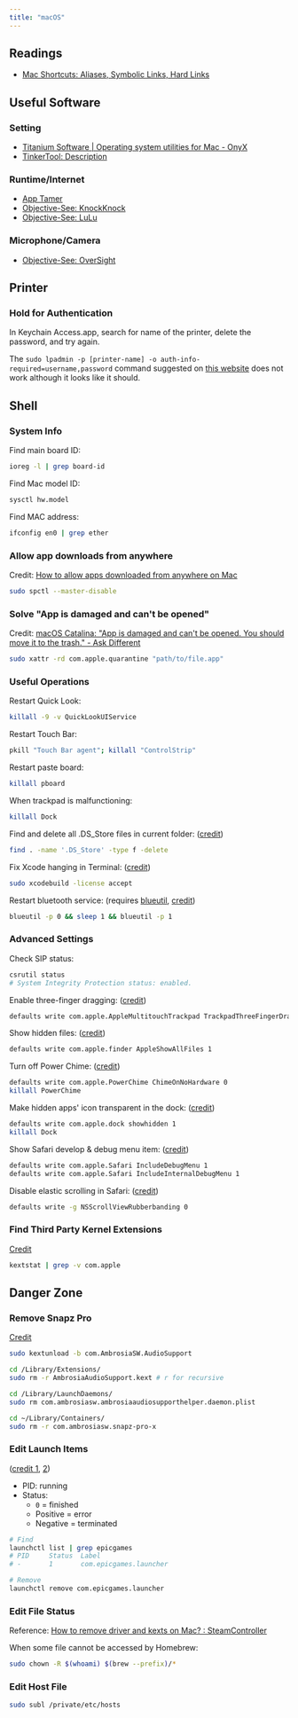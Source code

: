 ```yaml
---
title: "macOS"
---
```

## Readings

- [Mac Shortcuts: Aliases, Symbolic Links, Hard Links](https://www.lifewire.com/aliases-symbolic-links-hard-links-mac-2260189)


## Useful Software

### Setting

- [Titanium Software \| Operating system utilities for Mac \- OnyX](https://www.titanium-software.fr/en/onyx.html)
- [TinkerTool: Description](https://www.bresink.com/osx/TinkerTool.html)

### Runtime/Internet

- [App Tamer](https://www.stclairsoft.com/AppTamer/)
- [Objective-See: KnockKnock](https://objective-see.com/products/knockknock.html)
- [Objective-See: LuLu](https://objective-see.com/products/lulu.html)

### Microphone/Camera

- [Objective-See: OverSight](https://objective-see.com/products/oversight.html)

## Printer

### Hold for Authentication

In Keychain Access.app, search for name of the printer, delete the password, and try again.

The `sudo lpadmin -p [printer-name] -o auth-info-required=username,password` command suggested on [this website](https://www.papercut.com/kb/Main/HoldforAuthentication/) does not work although it looks like it should.


## Shell

### System Info

Find main board ID:

```sh
ioreg -l | grep board-id
```

Find Mac model ID:

```sh
sysctl hw.model
```

Find MAC address:

```sh
ifconfig en0 | grep ether
```

### Allow app downloads from anywhere

Credit: [How to allow apps downloaded from anywhere on Mac](https://macpaw.com/how-to/allow-apps-anywhere)

```sh
sudo spctl --master-disable
```

### Solve "App is damaged and can't be opened"

Credit: [macOS Catalina: "App is damaged and can't be opened. You should move it to the trash." - Ask Different](https://apple.stackexchange.com/a/372208)

```sh
sudo xattr -rd com.apple.quarantine "path/to/file.app"
```

### Useful Operations

Restart Quick Look:

```sh
killall -9 -v QuickLookUIService
```

Restart Touch Bar:

```sh
pkill "Touch Bar agent"; killall "ControlStrip"
```

Restart paste board:

```sh
killall pboard
```

When trackpad is malfunctioning:

```sh
killall Dock
```

Find and delete all .DS_Store files in current folder: \([credit](https://jonbellah.com/articles/recursively-remove-ds-store)\)

```sh
find . -name '.DS_Store' -type f -delete
```

Fix Xcode hanging in Terminal: \([credit](https://apple.stackexchange.com/a/308125)\)

```sh
sudo xcodebuild -license accept
```

Restart bluetooth service: (requires [blueutil](https://github.com/toy/blueutil), [credit](https://apple.stackexchange.com/a/310732))

```sh
blueutil -p 0 && sleep 1 && blueutil -p 1
```

<!-- Stop spaces auto switching \(auto-swoosh\): \(credits: [1](https://apple.stackexchange.com/a/4821), [2](https://apple.stackexchange.com/a/423294)\)

```bash
defaults write com.apple.Dock workspaces-auto-swoosh -bool YES && killall Dock

defaults write -g AppleSpacesSwitchOnActivate -bool YES && killall Dock
``` -->

### Advanced Settings

Check SIP status:

```sh
csrutil status
# System Integrity Protection status: enabled.
```

Enable three-finger dragging: \([credit](https://apple.stackexchange.com/a/362308)\)

```sh
defaults write com.apple.AppleMultitouchTrackpad TrackpadThreeFingerDrag 1 && defaults write com.apple.driver.AppleBluetoothMultitouch.trackpad TrackpadThreeFingerDrag 1
```

Show hidden files: \([credit](https://apple.stackexchange.com/a/100040/218914)\)

```sh
defaults write com.apple.finder AppleShowAllFiles 1
```

Turn off Power Chime: \([credit](https://apple.stackexchange.com/a/309947)\)

```sh
defaults write com.apple.PowerChime ChimeOnNoHardware 0
killall PowerChime
```

Make hidden apps' icon transparent in the dock: \([credit](https://missing.csail.mit.edu/2019/os-customization/#macos)\)

```sh
defaults write com.apple.dock showhidden 1
killall Dock
```

Show Safari develop & debug menu item: \([credit](https://oku.edu.mie-u.ac.jp/~okumura/macosx/)\)

```sh
defaults write com.apple.Safari IncludeDebugMenu 1
defaults write com.apple.Safari IncludeInternalDebugMenu 1
```

Disable elastic scrolling in Safari: \([credit](https://osxdaily.com/2012/05/10/disable-elastic-rubber-band-scrolling-in-mac-os-x/)\)

```sh
defaults write -g NSScrollViewRubberbanding 0
```

### Find Third Party Kernel Extensions

[Credit](https://apple.stackexchange.com/a/310758)

```sh
kextstat | grep -v com.apple
```

## Danger Zone

### Remove Snapz Pro

[Credit](https://www.macworld.com/article/3128854/how-to-remove-snapz-pro-in-macos-sierra.html)

```sh
sudo kextunload -b com.AmbrosiaSW.AudioSupport

cd /Library/Extensions/
sudo rm -r AmbrosiaAudioSupport.kext # r for recursive

cd /Library/LaunchDaemons/
sudo rm com.ambrosiasw.ambrosiaaudiosupporthelper.daemon.plist

cd ~/Library/Containers/
sudo rm -r com.ambrosiasw.snapz-pro-x
```

### Edit Launch Items

\([credit 1](https://stackoverflow.com/a/16727754), [2](https://apple.stackexchange.com/a/308421)\)

- PID: running
- Status:
    - `0` = finished
    - Positive = error
    - Negative = terminated

```sh
# Find
launchctl list | grep epicgames
# PID     Status  Label
# -       1       com.epicgames.launcher

# Remove
launchctl remove com.epicgames.launcher
```

### Edit File Status

Reference: [How to remove driver and kexts on Mac? : SteamController](https://www.reddit.com/r/SteamController/comments/edkq1r/how_to_remove_driver_and_kexts_on_mac/)

When some file cannot be accessed by Homebrew:

```sh
sudo chown -R $(whoami) $(brew --prefix)/*
```

### Edit Host File

```sh
sudo subl /private/etc/hosts
```
